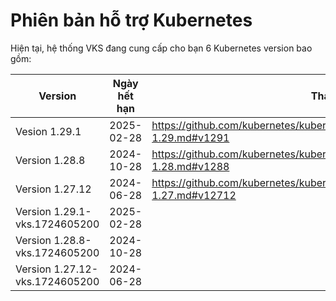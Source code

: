 # Phiên bản hỗ trợ Kubernetes

&#x20;Hiện tại, hệ thống VKS đang cung cấp cho bạn 6 Kubernetes version bao gồm:

<table data-full-width="true"><thead><tr><th width="312">Version</th><th width="334">Ngày hết hạn</th><th>Tham khảo thêm</th></tr></thead><tbody><tr><td>Vesion 1.29.1</td><td>2025-02-28</td><td><a href="https://github.com/kubernetes/kubernetes/blob/master/CHANGELOG/CHANGELOG-1.29.md#v1291">https://github.com/kubernetes/kubernetes/blob/master/CHANGELOG/CHANGELOG-1.29.md#v1291</a></td></tr><tr><td>Version 1.28.8</td><td>2024-10-28</td><td><a href="https://github.com/kubernetes/kubernetes/blob/master/CHANGELOG/CHANGELOG-1.28.md#v1288">https://github.com/kubernetes/kubernetes/blob/master/CHANGELOG/CHANGELOG-1.28.md#v1288</a></td></tr><tr><td>Version 1.27.12</td><td>2024-06-28</td><td><a href="https://github.com/kubernetes/kubernetes/blob/master/CHANGELOG/CHANGELOG-1.27.md#v12712">https://github.com/kubernetes/kubernetes/blob/master/CHANGELOG/CHANGELOG-1.27.md#v12712</a></td></tr><tr><td>Version 1.29.1-vks.1724605200</td><td>2025-02-28</td><td></td></tr><tr><td>Version 1.28.8-vks.1724605200</td><td>2024-10-28</td><td></td></tr><tr><td>Version 1.27.12-vks.1724605200</td><td>2024-06-28</td><td></td></tr></tbody></table>

